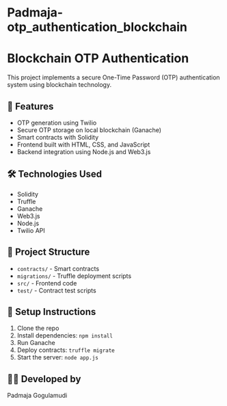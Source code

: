 ﻿# Padmaja-otp_authentication_blockchain
 # Blockchain OTP Authentication

This project implements a secure One-Time Password (OTP) authentication system using blockchain technology.

## 🚀 Features
- OTP generation using Twilio
- Secure OTP storage on local blockchain (Ganache)
- Smart contracts with Solidity
- Frontend built with HTML, CSS, and JavaScript
- Backend integration using Node.js and Web3.js

## 🛠️ Technologies Used
- Solidity
- Truffle
- Ganache
- Web3.js
- Node.js
- Twilio API

## 📂 Project Structure
- `contracts/` - Smart contracts
- `migrations/` - Truffle deployment scripts
- `src/` - Frontend code
- `test/` - Contract test scripts

## 🔧 Setup Instructions

1. Clone the repo
2. Install dependencies: `npm install`
3. Run Ganache
4. Deploy contracts: `truffle migrate`
5. Start the server: `node app.js`

## 👩‍💻 Developed by
Padmaja Gogulamudi

